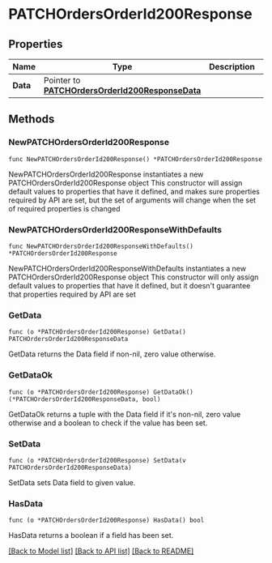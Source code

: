 # PATCHOrdersOrderId200Response

## Properties

Name | Type | Description | Notes
------------ | ------------- | ------------- | -------------
**Data** | Pointer to [**PATCHOrdersOrderId200ResponseData**](PATCHOrdersOrderId200ResponseData.md) |  | [optional] 

## Methods

### NewPATCHOrdersOrderId200Response

`func NewPATCHOrdersOrderId200Response() *PATCHOrdersOrderId200Response`

NewPATCHOrdersOrderId200Response instantiates a new PATCHOrdersOrderId200Response object
This constructor will assign default values to properties that have it defined,
and makes sure properties required by API are set, but the set of arguments
will change when the set of required properties is changed

### NewPATCHOrdersOrderId200ResponseWithDefaults

`func NewPATCHOrdersOrderId200ResponseWithDefaults() *PATCHOrdersOrderId200Response`

NewPATCHOrdersOrderId200ResponseWithDefaults instantiates a new PATCHOrdersOrderId200Response object
This constructor will only assign default values to properties that have it defined,
but it doesn't guarantee that properties required by API are set

### GetData

`func (o *PATCHOrdersOrderId200Response) GetData() PATCHOrdersOrderId200ResponseData`

GetData returns the Data field if non-nil, zero value otherwise.

### GetDataOk

`func (o *PATCHOrdersOrderId200Response) GetDataOk() (*PATCHOrdersOrderId200ResponseData, bool)`

GetDataOk returns a tuple with the Data field if it's non-nil, zero value otherwise
and a boolean to check if the value has been set.

### SetData

`func (o *PATCHOrdersOrderId200Response) SetData(v PATCHOrdersOrderId200ResponseData)`

SetData sets Data field to given value.

### HasData

`func (o *PATCHOrdersOrderId200Response) HasData() bool`

HasData returns a boolean if a field has been set.


[[Back to Model list]](../README.md#documentation-for-models) [[Back to API list]](../README.md#documentation-for-api-endpoints) [[Back to README]](../README.md)


